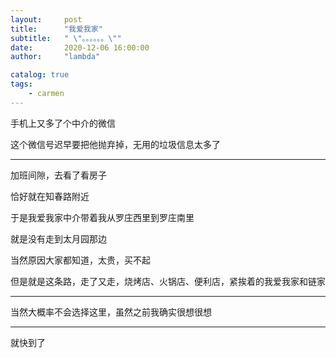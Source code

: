 ```yaml
---
layout:     post
title:      "我爱我家"
subtitle:   " \"。。。。。。\""
date:       2020-12-06 16:00:00
author:     "lambda"

catalog: true
tags:
    - carmen
---
```


手机上又多了个中介的微信

这个微信号迟早要把他抛弃掉，无用的垃圾信息太多了

---

加班间隙，去看了看房子

恰好就在知春路附近

于是我爱我家中介带着我从罗庄西里到罗庄南里

就是没有走到太月园那边

当然原因大家都知道，太贵，买不起

但是就是这条路，走了又走，烧烤店、火锅店、便利店，紧挨着的我爱我家和链家

---

当然大概率不会选择这里，虽然之前我确实很想很想

---

就快到了
